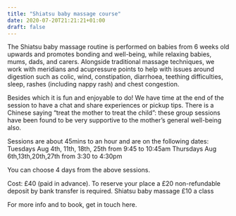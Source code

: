 ```yaml
---
title: "Shiatsu baby massage course"
date: 2020-07-20T21:21:21+01:00
draft: false
---
```


The Shiatsu baby massage routine is performed on babies from 6 weeks old upwards and promotes bonding and well-being, while relaxing babies, mums, dads, and carers. Alongside traditional massage techniques, we work with meridians and acupressure points to help with issues around digestion such as colic, wind, constipation, diarrhoea, teething difficulties, sleep, rashes (including nappy rash) and chest congestion.

Besides which it is fun and enjoyable to do! We have time at the end of the session to have a chat and share experiences or pickup tips. There is a Chinese saying “treat the mother to treat the child”: these group sessions have been found to be very supportive to the mother’s general well-being also.

Sessions are about 45mins to an hour and are on the following dates:
Tuesdays Aug 4th, 11th, 18th, 25th from 9:45 to 10:45am
Thursdays Aug 6th,13th,20th,27th from  3:30 to 4:30pm

You can choose 4 days from the above sessions.

Cost: £40 (paid in advance). To reserve your place a £20 non-refundable deposit by bank transfer is required.
Shiatsu baby massage £10 a class

For more info and to book, get in touch here.
